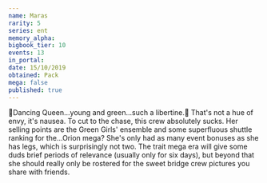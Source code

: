 ```yaml
---
name: Maras
rarity: 5
series: ent
memory_alpha:
bigbook_tier: 10
events: 13
in_portal:
date: 15/10/2019
obtained: Pack
mega: false
published: true
---
```


🎵Dancing Queen...young and green...such a libertine.🎵 That's not a hue of envy, it's nausea. To cut to the chase, this crew absolutely sucks. Her selling points are the Green Girls' ensemble and some superfluous shuttle ranking for the...Orion mega? She's only had as many event bonuses as she has legs, which is surprisingly not two. The trait mega era will give some duds brief periods of relevance (usually only for six days), but beyond that she should really only be rostered for the sweet bridge crew pictures you share with friends.
